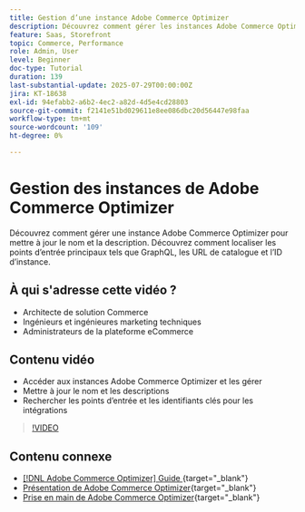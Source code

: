 ```yaml
---
title: Gestion d’une instance Adobe Commerce Optimizer
description: Découvrez comment gérer les instances Adobe Commerce Optimizer et trouver des détails et des points d’entrée clés
feature: Saas, Storefront
topic: Commerce, Performance
role: Admin, User
level: Beginner
doc-type: Tutorial
duration: 139
last-substantial-update: 2025-07-29T00:00:00Z
jira: KT-18638
exl-id: 94efabb2-a6b2-4ec2-a82d-4d5e4cd28803
source-git-commit: f2141e51bd029611e8ee086dbc20d56447e98faa
workflow-type: tm+mt
source-wordcount: '109'
ht-degree: 0%

---
```


# Gestion des instances de Adobe Commerce Optimizer

Découvrez comment gérer une instance Adobe Commerce Optimizer pour mettre à jour le nom et la description.  Découvrez comment localiser les points d’entrée principaux tels que GraphQL, les URL de catalogue et l’ID d’instance.

## À qui s&#39;adresse cette vidéo ?

* Architecte de solution Commerce
* Ingénieurs et ingénieures marketing techniques
* Administrateurs de la plateforme eCommerce

## Contenu vidéo

* Accéder aux instances Adobe Commerce Optimizer et les gérer
* Mettre à jour le nom et les descriptions
* Rechercher les points d’entrée et les identifiants clés pour les intégrations

>[!VIDEO](https://video.tv.adobe.com/v/3470232?learn=on&enablevpops)

## Contenu connexe

* [[!DNL Adobe Commerce Optimizer]  Guide ](https://experienceleague.adobe.com/en/docs/commerce/optimizer/overview){target="_blank"}
* [Présentation de Adobe Commerce Optimizer](https://experienceleague.adobe.com/en/docs/commerce-learn/tutorials/adobe-commerce-optimizer/overview){target="_blank"}
* [Prise en main de Adobe Commerce Optimizer](https://experienceleague.adobe.com/en/docs/commerce/optimizer/get-started){target="_blank"}
